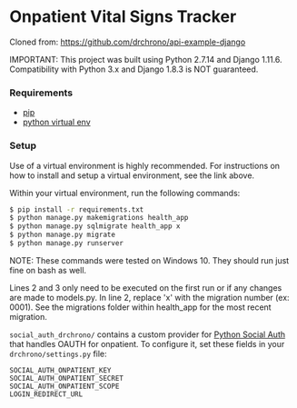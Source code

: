 # Onpatient Vital Signs Tracker

Cloned from: https://github.com/drchrono/api-example-django

IMPORTANT: This project was built using Python 2.7.14 and Django 1.11.6. Compatibility with Python 3.x and Django 1.8.3 is NOT guaranteed.

### Requirements

- [pip](https://pip.pypa.io/en/stable/)
- [python virtual env](https://packaging.python.org/installing/#creating-and-using-virtual-environments)

### Setup

Use of a virtual environment is highly recommended. For instructions on how to install and setup a virtual environment, see the link above.

Within your virtual environment, run the following commands:

``` bash
$ pip install -r requirements.txt
$ python manage.py makemigrations health_app 
$ python manage.py sqlmigrate health_app x 
$ python manage.py migrate
$ python manage.py runserver
```

NOTE: These commands were tested on Windows 10. They should run just fine on bash as well.

Lines 2 and 3 only need to be executed on the first run or if any changes are made to models.py. In line 2, replace 'x' with the migration number (ex: 0001). See the migrations folder within health_app for the most recent migration.

`social_auth_drchrono/` contains a custom provider for [Python Social Auth](http://python-social-auth.readthedocs.io/en/latest/) that handles OAUTH for onpatient. To configure it, set these fields in your `drchrono/settings.py` file:

```
SOCIAL_AUTH_ONPATIENT_KEY
SOCIAL_AUTH_ONPATIENT_SECRET
SOCIAL_AUTH_ONPATIENT_SCOPE
LOGIN_REDIRECT_URL
```
